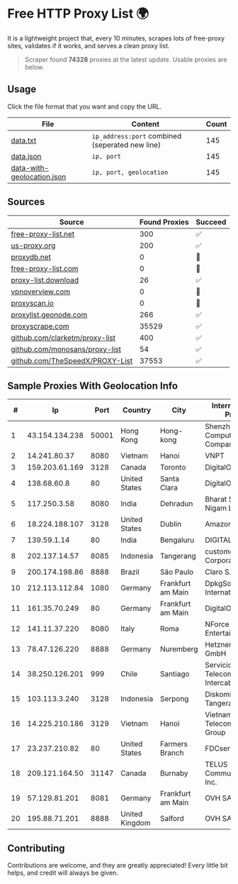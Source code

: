 
# Free HTTP Proxy List 🌍

It is a lightweight project that, every 10 minutes, scrapes lots of free-proxy sites, validates if it works, and serves a clean proxy list.


> Scraper found **74328** proxies at the latest update. Usable proxies are below.

## Usage

Click the file format that you want and copy the URL.


|File|Content|Count|
|----|-------|-----|
|[data.txt](https://raw.githubusercontent.com/themiralay/Proxy-List-World/master/data.txt)|`ip_address:port` combined (seperated new line)|145|
|[data.json](https://raw.githubusercontent.com/themiralay/Proxy-List-World/master/data.json)|`ip, port`|145|
|[data-with-geolocation.json](https://raw.githubusercontent.com/themiralay/Proxy-List-World/master/data-with-geolocation.json)|`ip, port, geolocation`|145|

## Sources

|Source|Found Proxies|Succeed|
|------|-------------|-------|
|[free-proxy-list.net](https://free-proxy-list.net)|300|✅|
|[us-proxy.org](https://www.us-proxy.org)|200|✅|
|[proxydb.net](http://proxydb.net)|0|🚫|
|[free-proxy-list.com](https://free-proxy-list.com/?page=&port=&type%5B%5D=http&type%5B%5D=https&up_time=0&search=Search)|0|🚫|
|[proxy-list.download](https://www.proxy-list.download/HTTP)|26|✅|
|[vpnoverview.com](https://vpnoverview.com/privacy/anonymous-browsing/free-proxy-servers)|0|🚫|
|[proxyscan.io](https://www.proxyscan.io)|0|🚫|
|[proxylist.geonode.com](https://proxylist.geonode.com/api/proxy-list?limit=300&page=1&sort_by=lastChecked&sort_type=desc&protocols=http,https)|266|✅|
|[proxyscrape.com](https://api.proxyscrape.com/v2/?request=displayproxies&protocol=http&timeout=10000&country=all&ssl=all&anonymity=all)|35529|✅|
|[github.com/clarketm/proxy-list](https://raw.githubusercontent.com/clarketm/proxy-list/master/proxy-list-raw.txt)|400|✅|
|[github.com/monosans/proxy-list](https://raw.githubusercontent.com/monosans/proxy-list/main/proxies/http.txt)|54|✅|
|[github.com/TheSpeedX/PROXY-List](https://raw.githubusercontent.com/TheSpeedX/PROXY-List/master/http.txt)|37553|✅|


## Sample Proxies With Geolocation Info

|#|Ip|Port|Country|City|Internet Service Provider|
|-|--|----|-------|----|-------------------------|
|1|43.154.134.238|50001|Hong Kong|Hong-kong|Shenzhen Tencent Computer Systems Company Limited|
|2|14.241.80.37|8080|Vietnam|Hanoi|VNPT|
|3|159.203.61.169|3128|Canada|Toronto|DigitalOcean, LLC|
|4|138.68.60.8|80|United States|Santa Clara|DigitalOcean, LLC|
|5|117.250.3.58|8080|India|Dehradun|Bharat Sanchar Nigam Ltd|
|6|18.224.188.107|3128|United States|Dublin|Amazon.com, Inc.|
|7|139.59.1.14|80|India|Bengaluru|DIGITALOCEAN|
|8|202.137.14.57|8085|Indonesia|Tangerang|customer in Corporate Access|
|9|200.174.198.86|8888|Brazil|São Paulo|Claro S.A|
|10|212.113.112.84|1080|Germany|Frankfurt am Main|DpkgSoft International Limited|
|11|161.35.70.249|80|Germany|Frankfurt am Main|DigitalOcean, LLC|
|12|141.11.37.220|8080|Italy|Roma|NForce Entertainment B.V.|
|13|78.47.126.220|8888|Germany|Nuremberg|Hetzner Online GmbH|
|14|38.250.126.201|999|Chile|Santiago|Servicios De Telecomunicaciones Intercable Ltda.|
|15|103.113.3.240|3128|Indonesia|Serpong|Diskominfo Tangerang Selatan|
|16|14.225.210.186|3129|Vietnam|Hanoi|Vietnam Posts and Telecommunications Group|
|17|23.237.210.82|80|United States|Farmers Branch|FDCservers.net|
|18|209.121.164.50|31147|Canada|Burnaby|TELUS Communications Inc.|
|19|57.129.81.201|8081|Germany|Frankfurt am Main|OVH SAS|
|20|195.88.71.201|8888|United Kingdom|Salford|OVH SAS|



## Contributing

Contributions are welcome, and they are greatly appreciated! Every
little bit helps, and credit will always be given.


